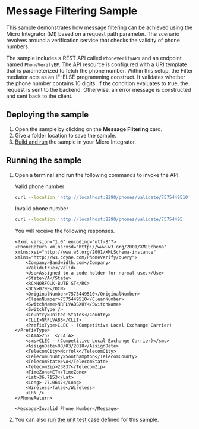 # Message Filtering Sample

This sample demonstrates how message filtering can be achieved using the Micro Integrator (MI) based on a request path parameter. The scenario revolves around a verification service that checks the validity of phone numbers.

The sample includes a REST API called `PhoneVerifyAPI` and an endpoint named `PhoneVerifyEP`. The API resource is configured with a URI template that is parameterized to fetch the phone number. Within this setup, the Filter mediator acts as an IF-ELSE programming construct. It validates whether the phone number contains 10 digits. If the condition evaluates to true, the request is sent to the backend. Otherwise, an error message is constructed and sent back to the client.

## Deploying the sample

1.  Open the sample by clicking on the **Message Filtering** card.
2.  Give a folder location to save the sample.
3.  [Build and run]({{base_path}}/develop/deploy-artifacts#build-and-run) the sample in your Micro Integrator.

## Running the sample

1.  Open a terminal and run the following commands to invoke the API.

    Valid phone number
    ```bash
    curl --location 'http://localhost:8290/phones/validate/7575449510' 
    ```

    Invalid phone number
    ```bash
    curl --location 'http://localhost:8290/phones/validate/75754495' 
    ```

    You will receive the following responses.

    ```
    <?xml version="1.0" encoding="utf-8"?>
    <PhoneReturn xmlns:xsd="http://www.w3.org/2001/XMLSchema" xmlns:xsi="http://www.w3.org/2001/XMLSchema-instance" xmlns="http://ws.cdyne.com/PhoneVerify/query">
        <Company>Bandwidth.com</Company>
        <Valid>true</Valid>
        <Use>Assigned to a code holder for normal use.</Use>
        <State>VA</State>
        <RC>NORFOLK-BUTE ST</RC>
        <OCN>079F</OCN>
        <OriginalNumber>7575449510</OriginalNumber>
        <CleanNumber>7575449510</CleanNumber>
        <SwitchName>NRFLVABSXUY</SwitchName>
        <SwitchType />
        <Country>United States</Country>
        <CLLI>NRFLVABS</CLLI>
        <PrefixType>CLEC - (Competitive Local Exchange Carrier)</PrefixType>
        <LATA>252  </LATA>
        <sms>CLEC - (Competitive Local Exchange Carrier)</sms>
        <AssignDate>08/03/2018</AssignDate>
        <TelecomCity>Norfolk</TelecomCity>
        <TelecomCounty>Southampton</TelecomCounty>
        <TelecomState>VA</TelecomState>
        <TelecomZip>23837</TelecomZip>
        <TimeZone>ET</TimeZone>
        <Lat>36.7153</Lat>
        <Long>-77.0647</Long>
        <Wireless>false</Wireless>
        <LRN />
    </PhoneReturn>
    ```

    ```
    <Message>Invalid Phone Number</Message>
    ```

3.  You can also [run the unit test case]({{base_path}}/develop/creating-unit-test-suite/#run-unit-test-suite) defined for this sample.
